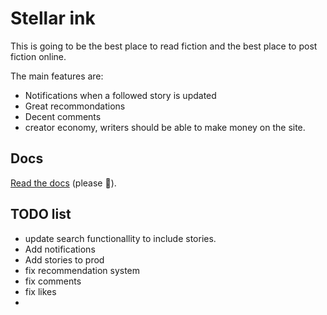 # Stellar ink

This is going to be the best place to read fiction and the best place to post
fiction online.

The main features are:

- Notifications when a followed story is updated
- Great recommondations
- Decent comments
- creator economy, writers should be able to make money on the site.

## Docs

[Read the docs](https://github.com/epicweb-dev/epic-stack/blob/main/docs)
(please 🙏).

## TODO list


- update search functionallity to include stories.
- Add notifications
- Add stories to prod
- fix recommendation system
- fix comments
- fix likes
- 

